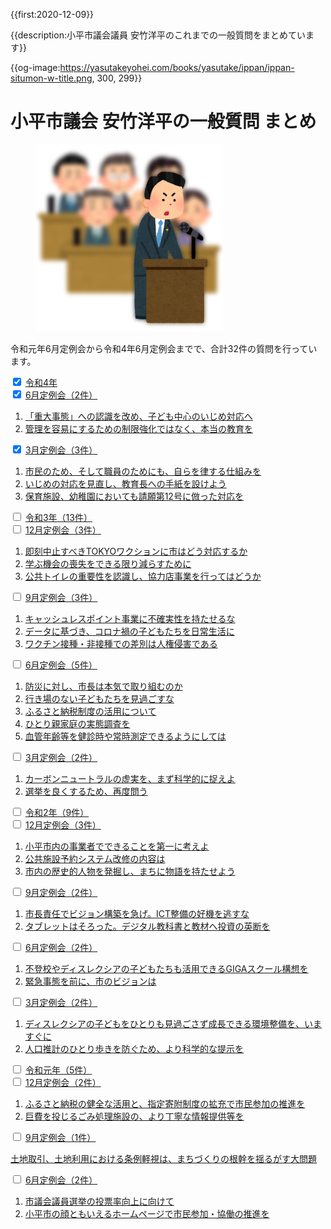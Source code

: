 {{first:2020-12-09}}

{{description:小平市議会議員 安竹洋平のこれまでの一般質問をまとめています}}

{{og-image:https://yasutakeyohei.com/books/yasutake/ippan/ippan-situmon-w-title.png, 300, 299}}

# 小平市議会 安竹洋平の一般質問 まとめ

<figure>
<img src="./ippan-situmon.png" alt="一般質問しているイラスト">
</figure>

令和元年6月定例会から令和4年6月定例会までで、合計32件の質問を行っています。

<div class="acd-wrapper">
  <!-- Main -->
  <div class="parent-tab tab-4">
    <input type="checkbox" name="tab" id="tab-4" checked>
    <label for="tab-4" class="tab-4"><span><a href="./r4/index.md">令和4年</a></span><div class="icon"><i class="fa fa-plus" aria-hidden="true"></i></div></label>
    <div class="acd-content">
      <!-- Sub -->
      <div class="child-tab">
        <input type="checkbox" name="sub-tab" id="tab-4-6" checked>
        <label for="tab-4-6"><span><a href="./r4/6-gatu/index.md">6月定例会（2件）</a></span><div class="icon"><i class="fa fa-plus" aria-hidden="true"></i></div></label>
        <div class="acd-sub-content">
          <ol>
            <li><a href="./r4/6-gatu/1-judai-jitai-kodomo-chusin.md">「重大事態」への認識を改め、子ども中心のいじめ対応へ</a></li>
            <li><a href="./r4/6-gatu/2-hontouno-kyouikuwo.md">管理を容易にするための制限強化ではなく、本当の教育を</a></li>
          </ol>
        </div>
      </div>
      <!-- Sub -->
      <div class="child-tab">
        <input type="checkbox" name="sub-tab" id="tab-4-3" checked>
        <label for="tab-4-3"><span><a href="./r4/3-gatu/index.md">3月定例会（3件）</a></span><div class="icon"><i class="fa fa-plus" aria-hidden="true"></i></div></label>
        <div class="acd-sub-content">
          <ol>
            <li><a href="./r4/3-gatu/1-mizukara-rissuru-sikumi.md">市民のため、そして職員のためにも、自らを律する仕組みを</a></li>
            <li><a href="./r4/3-gatu/2-ijime-taiou-minaosi.md">いじめの対応を見直し、教育長への手紙を設けよう</a></li>
            <li><a href="./r4/3-gatu/3-hoiku-youchien-mask-kyosei-sinai.md">保育施設、幼稚園においても請願第12号に倣った対応を</a></li>
          </ol>
        </div>
      </div>
    </div>
  </div>
  <!-- Main -->
  <div class="parent-tab tab-3">
    <input type="checkbox" name="tab" id="tab-3">
    <label for="tab-3" class="tab-3"><span><a href="./r3/index.md">令和3年（13件）</a></span><div class="icon"><i class="fa fa-plus" aria-hidden="true"></i></div></label>
    <div class="acd-content">
      <!-- Sub -->
      <div class="child-tab">
        <input type="checkbox" name="sub-tab" id="tab-3-12">
        <label for="tab-3-12"><span><a href="./r3/12-gatu/index.md">12月定例会（3件）</a></span><div class="icon"><i class="fa fa-plus" aria-hidden="true"></i></div></label>
        <div class="acd-sub-content">
          <ol>
            <li><a href="./r3/12-gatu/1-tokyo-vaction-kenpou-ihan.md">即刻中止すべきTOKYOワクションに市はどう対応するか</a></li>
            <li><a href="./r3/12-gatu/2-manabu-kikai-sonsitu.md">学ぶ機会の喪失をできる限り減らすために</a></li>
            <li><a href="./r3/12-gatu/3-kokyo-toire-kyouryokuten.md">公共トイレの重要性を認識し、協力店事業を行ってはどうか</a></li>
          </ol>
        </div>
      </div>
      <!-- Sub -->
      <div class="child-tab">
        <input type="checkbox" name="sub-tab" id="tab-3-9">
        <label for="tab-3-9"><span><a href="./r3/9-gatu/index.md">9月定例会（3件）</a></span><div class="icon"><i class="fa fa-plus" aria-hidden="true"></i></div></label>
        <div class="acd-sub-content">
          <ol>
            <li><a href="./r3/9-gatu/1-cashless-point-gamble.md">キャッシュレスポイント事業に不確実性を持たせるな</a></li>
            <li><a href="./r3/9-gatu/2-corona-kodomo-nitijo.md">データに基づき、コロナ禍の子どもたちを日常生活に</a></li>
            <li><a href="./r3/9-gatu/3-vaccine-sabetu-jinkensingai.md">ワクチン接種・非接種での差別は人権侵害である</a></li>
          </ol>
        </div>
      </div>
      <!-- Sub -->
      <div class="child-tab">
        <input type="checkbox" name="sub-tab" id="tab-3-6">
        <label for="tab-3-6"><span><a href="./r3/6-gatu/index.md">6月定例会（5件）</a></span><div class="icon"><i class="fa fa-plus" aria-hidden="true"></i></div></label>
        <div class="acd-sub-content">
          <ol>
            <li><a href="./r3/6-gatu/1-sityou-bousai-honkijanaidesyo.md">防災に対し、市長は本気で取り組むのか</a></li>
            <li><a href="./r3/6-gatu/2-ikibanonai-kodomotachi.md">行き場のない子どもたちを見過ごすな</a></li>
            <li><a href="./r3/6-gatu/3-furusato-nouzei.md">ふるさと納税制度の活用について</a></li>
            <li><a href="./r3/6-gatu/4-hitorioya-katei-jittai-chousa.md">ひとり親家庭の実態調査を</a></li>
            <li><a href="./r3/6-gatu/5-kekkan-nenrei.md">血管年齢等を健診時や常時測定できるようにしては</a></li>
          </ol>
        </div>
      </div>
      <!-- Sub -->
      <div class="child-tab">
        <input type="checkbox" name="sub-tab" id="tab-3-3">
        <label for="tab-3-3"><span><a href="./r3/3-gatu/index.md">3月定例会（2件）</a></span><div class="icon"><i class="fa fa-plus" aria-hidden="true"></i></div></label>
        <div class="acd-sub-content">
          <ol>
            <li><a href="./r3/3-gatu/1-carbon-neutral-giman.md">カーボンニュートラルの虚実を、まず科学的に捉えよ</a></li>
            <li><a href="./r3/3-gatu/2-senkyo-yokusuru-again.md">選挙を良くするため、再度問う</a></li>
          </ol>
        </div>
      </div>
    </div>
  </div>
  <!-- Main -->
  <div class="parent-tab tab-2">
    <input type="checkbox" name="tab" id="tab-2">
    <label for="tab-2" class="tab-2"><span><a href="./r2/index.md">令和2年（9件）</a></span><div class="icon"><i class="fa fa-plus" aria-hidden="true"></i></div></label>
    <div class="acd-content">
      <!-- Sub -->
      <div class="child-tab">
        <input type="checkbox" name="sub-tab" id="tab-2-12">
        <label for="tab-2-12"><span><a href="./r2/12-gatu/index.md">12月定例会（3件）</a></span><div class="icon"><i class="fa fa-plus" aria-hidden="true"></i></div></label>
        <div class="acd-sub-content">
          <ol>
            <li><a href="./r2/12-gatu/1-kodaira-first.md">小平市内の事業者でできることを第一に考えよ</a></li>
            <li><a href="./r2/12-gatu/2-koukyou-sisetu-naiyou.md">公共施設予約システム改修の内容は</a></li>
            <li><a href="./r2/12-gatu/3-machi-story.md">市内の歴史的人物を発掘し、まちに物語を持たせよう</a></li>
          </ol>
        </div>
      </div>
      <!-- Sub -->
      <div class="child-tab">
        <input type="checkbox" name="sub-tab" id="tab-2-9">
        <label for="tab-2-9"><span><a href="./r2/9-gatu/index.md">9月定例会（2件）</a></span><div class="icon"><i class="fa fa-plus" aria-hidden="true"></i></div></label>
        <div class="acd-sub-content">
          <ol>
            <li><a href="./r2/9-gatu/1-sityou-vision-isoge.md">市長責任でビジョン構築を急げ。ICT整備の好機を逃すな</a></li>
            <li><a href="./r2/9-gatu/2-digital-kyoukasyo-isoge.md">タブレットはそろった。デジタル教科書と教材へ投資の英断を</a></li>
          </ol>
        </div>
      </div>
      <!-- Sub -->
      <div class="child-tab">
        <input type="checkbox" name="sub-tab" id="tab-2-6">
        <label for="tab-2-6"><span><a href="./r2/6-gatu/index.md">6月定例会（2件）</a></span><div class="icon"><i class="fa fa-plus" aria-hidden="true"></i></div></label>
        <div class="acd-sub-content">
          <ol>
            <li><a href="./r2/6-gatu/1-giga-school-dyslexia.md">不登校やディスレクシアの子どもたちも活用できるGIGAスクール構想を</a></li>
            <li><a href="./r2/6-gatu/2-kinkyu-vision.md">緊急事態を前に、市のビジョンは</a></li>
          </ol>
        </div>
      </div>
      <!-- Sub -->
      <div class="child-tab">
        <input type="checkbox" name="sub-tab" id="tab-2-3">
        <label for="tab-2-3"><span><a href="./r2/3-gatu/index.md">3月定例会（2件）</a></span><div class="icon"><i class="fa fa-plus" aria-hidden="true"></i></div></label>
        <div class="acd-sub-content">
          <ol>
            <li><a href="./r2/3-gatu/1-dyslexia-kankyo.md">ディスレクシアの子どもをひとりも見過ごさず成長できる環境整備を、いますぐに</a></li>
            <li><a href="./r2/3-gatu/2-jinkou-suikei-kagaku.md">人口推計のひとり歩きを防ぐため、より科学的な提示を</a></li>
          </ol>
        </div>
      </div>
    </div>
  </div>
  <!-- Main -->
  <div class="parent-tab tab-1">
    <input type="checkbox" name="tab" id="tab-1">
    <label for="tab-1" class="tab-1"><span><a href="./r1/index.md">令和元年（5件）</a></span><div class="icon"><i class="fa fa-plus" aria-hidden="true"></i></div></label>
    <div class="acd-content">
      <!-- Sub -->
      <div class="child-tab">
        <input type="checkbox" name="sub-tab" id="tab-1-12">
        <label for="tab-1-12"><span><a href="./r1/12-gatu/index.md">12月定例会（2件）</a></span><div class="icon"><i class="fa fa-plus" aria-hidden="true"></i></div></label>
        <div class="acd-sub-content">
          <ol>
            <li><a href="./r1/12-gatu/1-furusato-nouzei-kakuju.md">ふるさと納税の健全な活用と、指定寄附制度の拡充で市民参加の推進を</a></li>
            <li><a href="./r1/12-gatu/2-gomi-sisetu-jouhou.md">巨費を投じるごみ処理施設の、より丁寧な情報提供等を</a></li>
          </ol>
        </div>
      </div>
      <!-- Sub -->
      <div class="child-tab">
        <input type="checkbox" name="sub-tab" id="tab-1-9">
        <label for="tab-1-9"><span><a href="./r1/9-gatu/index.md">9月定例会（1件）</a></span><div class="icon"><i class="fa fa-plus" aria-hidden="true"></i></div></label>
        <div class="acd-sub-content">
          <p><a href="./r1/9-gatu/tochi-jourei-keisi.md">土地取引、土地利用における条例軽視は、まちづくりの根幹を揺るがす大問題</a></p>
        </div>
      </div>
      <!-- Sub -->
      <div class="child-tab">
        <input type="checkbox" name="sub-tab" id="tab-1-6">
        <label for="tab-1-6"><span><a href="./r1/6-gatu/index.md">6月定例会（2件）</a></span><div class="icon"><i class="fa fa-plus" aria-hidden="true"></i></div></label>
        <div class="acd-sub-content">
          <ol>
            <li><a href="./r1/6-gatu/1-touhyouritu-koujou.md">市議会議員選挙の投票率向上に向けて</a></li>
            <li><a href="./r1/6-gatu/2-homepage-siminsanka.md">小平市の顔ともいえるホームページで市民参加・協働の推進を</a></li>
          </ol>
        </div>
      </div>
    </div>
  </div>
</div>



